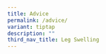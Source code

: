 ```yaml
---
title: Advice
permalink: /advice/
variant: tiptap
description: ""
third_nav_title: Leg Swelling
---
```

